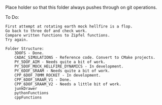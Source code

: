 
Place holder so that this folder always pushes through on git operations.

To Do:

	First attempt at rotating earth mock hellfire is a flop.
	Go back to three dof and check work.
	Compare written functions to Zipfel functions.
	Try again.

	Folder Structure:
		3DOFS - Done.
		CADAC_SIMULATIONS - Reference code. Convert to CMake projects.
		PY_5DOF_AIM - Needs quite a bit of work.
		PY_5DOF_MOCK_HELLFIRE_DYNAMICS - In development.
		PY_6DOF_SRAAM - Needs quite a bit of work.
		CPP_6DOF_70MM_ROCKET - In development.
		CPP_6DOF_SRAAM_V1 - Done.
		CPP_6DOF_SRAAM_V2 - Needs a little bit of work.
		junkDrawer
		pythonFunctions
		cppFunctions
